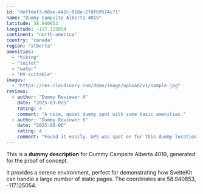 ```yaml
---
id: "deffeef3-68ae-442c-818e-27dfb9574c71"
name: "Dummy Campsite Alberta 4019"
latitude: 58.940853
longitude: -117.125054
continent: "north-america"
country: "canada"
region: "alberta"
amenities:
  - "hiking"
  - "toilet"
  - "water"
  - "RV-suitable"
images:
  - "https://res.cloudinary.com/demo/image/upload/v1/sample.jpg"
reviews:
  - author: "Dummy Reviewer A"
    date: "2025-03-025"
    rating: 4
    comment: "A nice, quiet dummy spot with some basic amenities."
  - author: "Dummy Reviewer B"
    date: "2025-08-06"
    rating: 4
    comment: "Found it easily. GPS was spot on for this dummy location."
---
```


This is a **dummy description** for Dummy Campsite Alberta 4019, generated for the proof of concept.

It provides a serene environment, perfect for demonstrating how SvelteKit can handle a large number of static pages. The coordinates are 58.940853, -117.125054.
